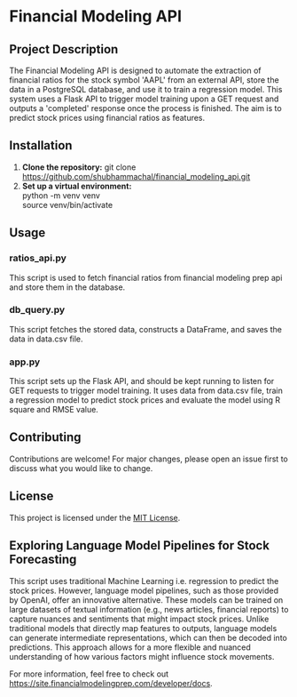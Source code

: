 # Financial Modeling API

## Project Description
The Financial Modeling API is designed to automate the extraction of financial ratios for the stock symbol 'AAPL' from an external API, store the data in a PostgreSQL database, and use it to train a regression model. This system uses a Flask API to trigger model training upon a GET request and outputs a 'completed' response once the process is finished. The aim is to predict stock prices using financial ratios as features.

## Installation
1. **Clone the repository:**
git clone https://github.com/shubhammachal/financial_modeling_api.git
2. **Set up a virtual environment:** <br>
python -m venv venv<br>
source venv/bin/activate

## Usage
### ratios_api.py 
This script is used to fetch financial ratios from financial modeling prep api and store them in the database.

### db_query.py
This script fetches the stored data, constructs a DataFrame, and saves the data in data.csv file.

### app.py
This script sets up the Flask API, and should be kept running to listen for GET requests to trigger model training. It uses data from data.csv file, train a regression model to predict stock prices and evaluate the model using R square and RMSE value.


## Contributing
Contributions are welcome! For major changes, please open an issue first to discuss what you would like to change.

## License
This project is licensed under the [MIT License](LICENSE).

## Exploring Language Model Pipelines for Stock Forecasting
This script uses traditional Machine Learning i.e. regression to predict the stock prices. However, language model pipelines, such as those provided by OpenAI, offer an innovative alternative. These models can be trained on large datasets of textual information (e.g., news articles, financial reports) to capture nuances and sentiments that might impact stock prices. Unlike traditional models that directly map features to outputs, language models can generate intermediate representations, which can then be decoded into predictions. This approach allows for a more flexible and nuanced understanding of how various factors might influence stock movements.

For more information, feel free to check out https://site.financialmodelingprep.com/developer/docs.

